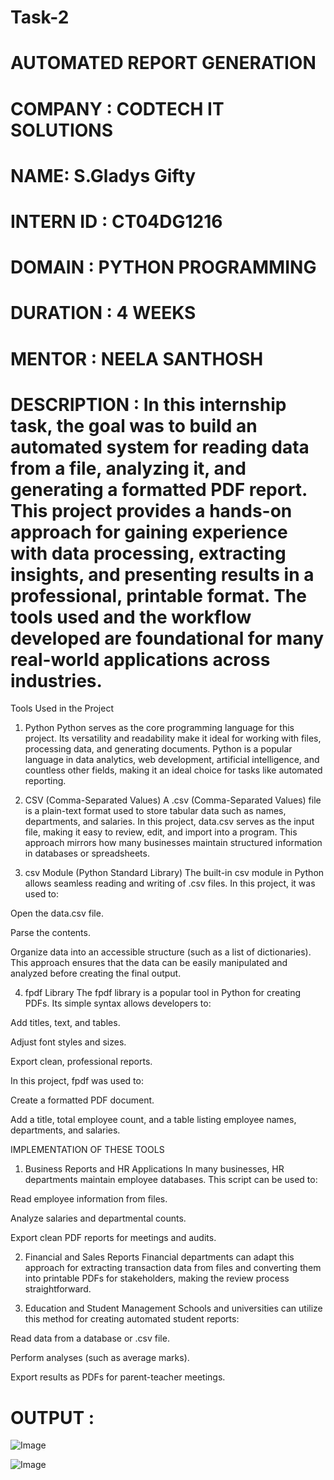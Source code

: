 # Task-2

# AUTOMATED REPORT GENERATION 

# COMPANY : CODTECH IT SOLUTIONS

# NAME: S.Gladys Gifty

# INTERN ID : CT04DG1216

# DOMAIN : PYTHON PROGRAMMING

# DURATION : 4 WEEKS

# MENTOR : NEELA SANTHOSH

# DESCRIPTION : In this internship task, the goal was to build an automated system for reading data from a file, analyzing it, and generating a formatted PDF report. This project provides a hands-on approach for gaining experience with data processing, extracting insights, and presenting results in a professional, printable format. The tools used and the workflow developed are foundational for many real-world applications across industries.

Tools Used in the Project
1. Python
Python serves as the core programming language for this project. Its versatility and readability make it ideal for working with files, processing data, and generating documents. Python is a popular language in data analytics, web development, artificial intelligence, and countless other fields, making it an ideal choice for tasks like automated reporting.

2. CSV (Comma-Separated Values)
A .csv (Comma-Separated Values) file is a plain-text format used to store tabular data such as names, departments, and salaries. In this project, data.csv serves as the input file, making it easy to review, edit, and import into a program. This approach mirrors how many businesses maintain structured information in databases or spreadsheets.

3. csv Module (Python Standard Library)
The built-in csv module in Python allows seamless reading and writing of .csv files. In this project, it was used to:

Open the data.csv file.

Parse the contents.

Organize data into an accessible structure (such as a list of dictionaries).
This approach ensures that the data can be easily manipulated and analyzed before creating the final output.

4. fpdf Library
The fpdf library is a popular tool in Python for creating PDFs. Its simple syntax allows developers to:

Add titles, text, and tables.

Adjust font styles and sizes.

Export clean, professional reports.

In this project, fpdf was used to:

Create a formatted PDF document.

Add a title, total employee count, and a table listing employee names, departments, and salaries.

IMPLEMENTATION OF THESE TOOLS 
1. Business Reports and HR Applications
In many businesses, HR departments maintain employee databases. This script can be used to:

Read employee information from files.

Analyze salaries and departmental counts.

Export clean PDF reports for meetings and audits.

2. Financial and Sales Reports
Financial departments can adapt this approach for extracting transaction data from files and converting them into printable PDFs for stakeholders, making the review process straightforward.

3. Education and Student Management
Schools and universities can utilize this method for creating automated student reports:

Read data from a database or .csv file.

Perform analyses (such as average marks).

Export results as PDFs for parent-teacher meetings.

# OUTPUT :

![Image](https://github.com/user-attachments/assets/46d43bfe-b5b9-4c94-b794-4799601aa16a)


![Image](https://github.com/user-attachments/assets/e7dff00b-7d96-4e56-a200-6f589d1542ba)
